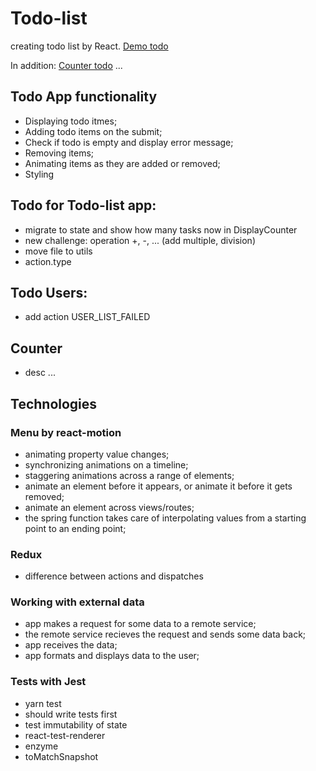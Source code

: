 # Todo-list
creating todo list by React. 
[Demo todo](https://julia-dizhak.github.io/react-todo-list/todo-list/demo/)

In addition:
[Counter todo](https://julia-dizhak.github.io/react-todo-list/todo-list/demo/counter)
...

## Todo App functionality
* Displaying todo itmes;
* Adding todo items on the submit;
* Check if todo is empty and display error message;
* Removing items;
* Animating items as they are added or removed;
* Styling

## Todo for Todo-list app:
* migrate to state and show how many tasks now in DisplayCounter
* new challenge: operation +, -, ... (add multiple, division)
* move file to utils
* action.type

## Todo Users:
* add action USER_LIST_FAILED

## Counter
* desc ...

## Technologies

### Menu by react-motion
* animating property value changes;
* synchronizing animations on a timeline;
* staggering animations across a range of elements;
* animate an element before it appears, or animate it before it gets removed;
* animate an element across views/routes;
* the spring function takes care of interpolating values from a starting point to an ending point;

### Redux
* difference between actions and dispatches

### Working with external data
* app makes a request for some data to a remote service;
* the remote service recieves the request and sends some data back;
* app receives the data;
* app formats and displays data to the user;

### Tests with Jest
* yarn test
* should write tests first
* test immutability of state
* react-test-renderer
* enzyme
* toMatchSnapshot